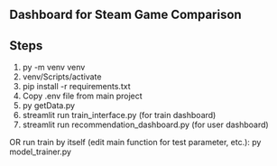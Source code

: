 ## Dashboard for Steam Game Comparison

## Steps

1. py -m venv venv
2. venv/Scripts/activate
3. pip install -r requirements.txt
4. Copy .env file from main project
5. py getData.py
6. streamlit run train_interface.py (for train dashboard)
6. streamlit run recommendation_dashboard.py (for user dashboard)

OR run train by itself (edit main function for test parameter, etc.):
py model_trainer.py